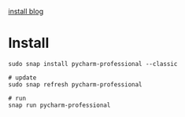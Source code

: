 [install blog](https://itsfoss.com/install-pycharm-ubuntu/)

# Install
```
sudo snap install pycharm-professional --classic

# update
sudo snap refresh pycharm-professional

# run
snap run pycharm-professional
```
